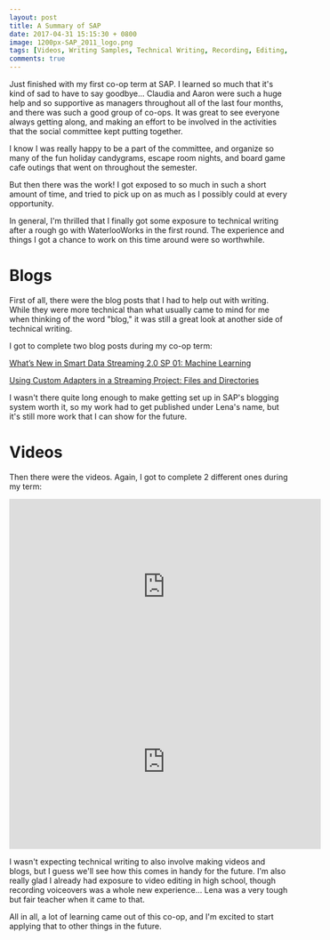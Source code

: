 ```yaml
---
layout: post
title: A Summary of SAP
date: 2017-04-31 15:15:30 + 0800
image: 1200px-SAP_2011_logo.png
tags: [Videos, Writing Samples, Technical Writing, Recording, Editing, My Work]
comments: true
---
```

Just finished with my first co-op term at SAP. I learned so much that it's kind of sad to have to say goodbye... Claudia and Aaron were such a huge help and so supportive as managers throughout all of the last four months, and there was such a good group of co-ops. It was great to see everyone always getting along, and making an effort to be involved in the activities that the social committee kept putting together.

I know I was really happy to be a part of the committee, and organize so many of the fun holiday candygrams, escape room nights, and board game cafe outings that went on throughout the semester.

But then there was the work! I got exposed to so much in such a short amount of time, and tried to pick up on as much as I possibly could at every opportunity.

In general, I'm thrilled that I finally got some exposure to technical writing after a rough go with WaterlooWorks in the first round. The experience and things I got a chance to work on this time around were so worthwhile.

# Blogs #
First of all, there were the blog posts that I had to help out with writing. While they were more technical than what usually came to mind for me when thinking of the word "blog," it was still a great look at another side of technical writing.

I got to complete two blog posts during my co-op term:

[What’s New in Smart Data Streaming 2.0 SP 01: Machine Learning](https://blogs.sap.com/2017/04/18/whats-new-in-smart-data-streaming-2.0-sp-01-machine-learning/?lipi=urn%3Ali%3Apage%3Ad_flagship3_profile_view_base%3BrKGx6zBAS8WgL3xUCInjXw%3D%3D)

[Using Custom Adapters in a Streaming Project: Files and Directories](https://blogs.sap.com/2017/04/20/using-custom-adapters-in-a-streaming-project-files-and-directories/?lipi=urn%3Ali%3Apage%3Ad_flagship3_profile_view_base%3BrKGx6zBAS8WgL3xUCInjXw%3D%3D)

I wasn't there quite long enough to make getting set up in SAP's blogging system worth it, so my work had to get published under Lena's name, but it's still more work that I can show for the future.

# Videos #
Then there were the videos. Again, I got to complete 2 different ones during my term:

<iframe width="560" height="315" src="https://www.youtube.com/embed/F4t5O6zX7wE" frameborder="0" allow="autoplay; encrypted-media" allowfullscreen></iframe>


<iframe width="560" height="315" src="https://www.youtube.com/embed/co3zkOEii7A" frameborder="0" allow="autoplay; encrypted-media" allowfullscreen></iframe>


I wasn't expecting technical writing to also involve making videos and blogs, but I guess we'll see how this comes in handy for the future. I'm also really glad I already had exposure to video editing in high school, though recording voiceovers was a whole new experience... Lena was a very tough but fair teacher when it came to that.

All in all, a lot of learning came out of this co-op, and I'm excited to start applying that to other things in the future.
